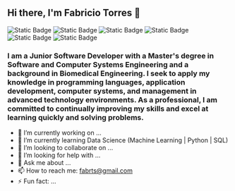 ## Hi there, I'm Fabricio Torres 👋


<!-- **FabrTs/FabrTs** is a ✨ _special_ ✨ repository because its `README.md` (this file) appears on your GitHub profile.

Here are some ideas to get you started: -->

![Static Badge](https://img.shields.io/badge/Python(numpy%2C%20pandas)-2249cb?style=for-the-badge)
![Static Badge](https://img.shields.io/badge/machine%20learning-orange?style=for-the-badge)
![Static Badge](https://img.shields.io/badge/data%20science-f7db2f?style=for-the-badge)
![Static Badge](https://img.shields.io/badge/SQL-26761f?style=for-the-badge)
![Static Badge](https://img.shields.io/badge/javascript-912cc6?style=for-the-badge)
![Static Badge](https://img.shields.io/badge/java-db1c24?style=for-the-badge)




### I am a Junior Software Developer with a Master's degree in Software and Computer Systems Engineering and a background in Biomedical Engineering. I seek to apply my knowledge in programming languages, application development, computer systems, and management in advanced technology environments. As a professional, I am committed to continually improving my skills and excel at learning quickly and solving problems.

- 🔭 I’m currently working on ...
- 🌱 I’m currently learning Data Science (Machine Learning | Python | SQL)
- 👯 I’m looking to collaborate on ...
- 🤔 I’m looking for help with ...
- 💬 Ask me about ...
- 📫 How to reach me: fabrts@gmail.com
- ⚡ Fun fact: ...
